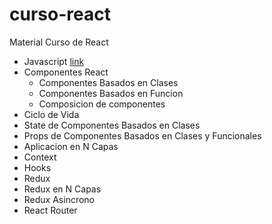 # curso-react
Material Curso de React

- Javascript [link](https://github.com/docentedev/curso-react/tree/master/contenido/javascript)
- Componentes React
    - Componentes Basados en Clases
    - Componentes Basados en Funcion
    - Composicion de componentes
- Ciclo de Vida
- State de Componentes Basados en Clases
- Props de Componentes Basados en Clases y Funcionales
- Aplicacion en N Capas
- Context
- Hooks
- Redux
- Redux en N Capas
- Redux Asincrono
- React Router